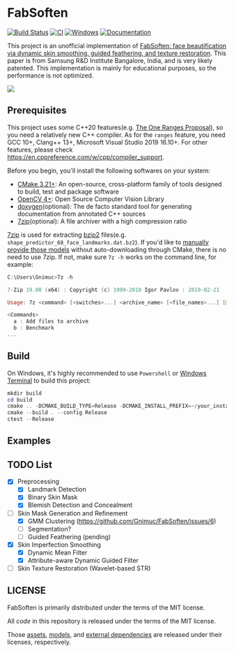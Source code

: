 # FabSoften

[![Build Status](https://dev.azure.com/Gnimuc/FabSoften/_apis/build/status/Gnimuc.FabSoften?branchName=main)](https://dev.azure.com/Gnimuc/FabSoften/_build/latest?definitionId=1&branchName=main)
[![CI](https://github.com/Gnimuc/FabSoften/actions/workflows/CI.yml/badge.svg)](https://github.com/Gnimuc/FabSoften/actions/workflows/CI.yml)
[![Windows](https://svgshare.com/i/ZhY.svg)](https://svgshare.com/i/ZhY.svg)
[![Documentation](https://img.shields.io/badge/docs-dev-blue.svg)](https://gnimuc.github.io/FabSoften)

<!-- This project is mainly developed on Windows, and there is no intention to support other platforms at the moment. PRs are always welcome! -->

This project is an unofficial implementation of [FabSoften: face beautification via dynamic skin smoothing, guided feathering, and texture restoration](https://openaccess.thecvf.com/content_CVPRW_2020/papers/w31/Velusamy_FabSoften_Face_Beautification_via_Dynamic_Skin_Smoothing_Guided_Feathering_and_CVPRW_2020_paper.pdf). This paper is from Samsung R&D Institute Bangalore, India, and is very likely patented. This implementation is mainly for educational purposes, so the performance is not optimized.

![](./assets/result.png)

## Prerequisites

This project uses some C++20 features(e.g. [The One Ranges Proposal](http://www.open-std.org/jtc1/sc22/wg21/docs/papers/2018/p0896r4.pdf)), so you need a relatively new C++ compiler.
As for the `ranges` feature, you need GCC 10+, Clang++ 13+, Microsoft Visual Studio 2019 16.10+. For other features, please check https://en.cppreference.com/w/cpp/compiler_support.

Before you begin, you'll install the following softwares on your system:

- [CMake 3.21+](https://cmake.org/): An open-source, cross-platform family of tools designed to build, test and package software
- [OpenCV 4+](https://github.com/opencv/opencv): Open Source Computer Vision Library
- [doxygen](https://github.com/doxygen/doxygen)(optional): The de facto standard tool for generating documentation from annotated C++ sources
- [7zip](https://www.7-zip.org/)(optional): A file archiver with a high compression ratio

[7zip](https://www.7-zip.org/) is used for extracting [bzip2](https://en.wikipedia.org/wiki/Bzip2) files(e.g. `shape_predictor_68_face_landmarks.dat.bz2`). If you'd like to [manually provide those models](./models/README.md) without auto-downloading through CMake, there is no need to use 7zip. If not, make sure `7z -h` works on the command line, for example:

```powershell
C:\Users\Gnimuc>7z -h

7-Zip 19.00 (x64) : Copyright (c) 1999-2018 Igor Pavlov : 2019-02-21

Usage: 7z <command> [<switches>...] <archive_name> [<file_names>...] [@listfile]

<Commands>
  a : Add files to archive
  b : Benchmark
...
```

<!-- On Linux or macOS, you need `bzip2`. -->

## Build
On Windows, it's highly recommended to use `Powershell` or [Windows Terminal](https://aka.ms/terminal) to build this project:

<!-- I believe pro-Linux/macOS users are savvy enough to fix any problems on their own. ;) -->

```powershell
mkdir build
cd build
cmake .. -DCMAKE_BUILD_TYPE=Release -DCMAKE_INSTALL_PREFIX=~/your_install_prefix_dir
cmake --build . --config Release
ctest --Release
```

## Examples

## TODO List

- [x] Preprocessing
  - [x] Landmark Detection
  - [x] Binary Skin Mask
  - [x] Blemish Detection and Concealment
- [ ] Skin Mask Generation and Refinement
  - [x] GMM Clustering (https://github.com/Gnimuc/FabSoften/issues/6)
  - [ ] Segmentation?
  - [ ] Guided Feathering (pending)
- [x] Skin Imperfection Smoothing
  - [x] Dynamic Mean Filter
  - [x] Attribute-aware Dynamic Guided Filter
- [ ] Skin Texture Restoration (Wavelet-based STR)

## LICENSE

FabSoften is primarily distributed under the terms of the MIT license.

All _code_ in this repository is released under the terms of the MIT license.

Those [assets](./assets), [models](./models), and [external dependencies](./external) are released under their licenses, respectively.
